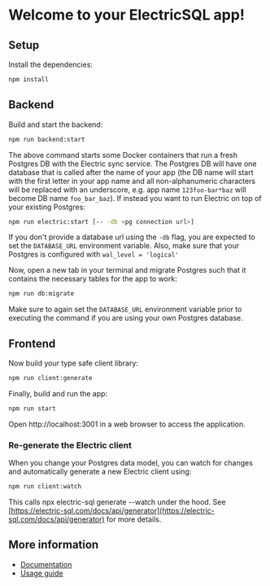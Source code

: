 # Welcome to your ElectricSQL app!

## Setup

Install the dependencies:

```sh
npm install
```

## Backend

Build and start the backend:

```sh
npm run backend:start
```

The above command starts some Docker containers that run a fresh Postgres DB with the Electric sync service.
The Postgres DB will have one database that is called after the name of your app (the DB name will start with the first letter in your app name and all non-alphanumeric characters will be replaced with an underscore, e.g. app name `123foo-bar*baz` will become DB name `foo_bar_baz`).
If instead you want to run Electric on top of your existing Postgres:

```sh
npm run electric:start [-- -db <pg connection url>]
```
If you don't provide a database url using the `-db` flag, you are expected to set the `DATABASE_URL` environment variable.
Also, make sure that your Postgres is configured with `wal_level = 'logical'`

Now, open a new tab in your terminal and migrate Postgres such that it contains the necessary tables for the app to work:
```sh
npm run db:migrate
```

Make sure to again set the `DATABASE_URL` environment variable prior to executing the command if you are using your own Postgres database.

## Frontend

Now build your type safe client library:
```sh
npm run client:generate
```

Finally, build and run the app:
```sh
npm run start
```

Open http://localhost:3001 in a web browser to access the application.

### Re-generate the Electric client

When you change your Postgres data model, you can watch for changes and automatically generate a new Electric client using:

```sh
npm run client:watch
```

This calls npx electric-sql generate --watch under the hood. See [https://electric-sql.com/docs/api/generator](https://electric-sql.com/docs/api/generator) for more details.

## More information

- [Documentation](https://electric-sql.com/docs)
- [Usage guide](https://electric-sql.com/docs/usage)